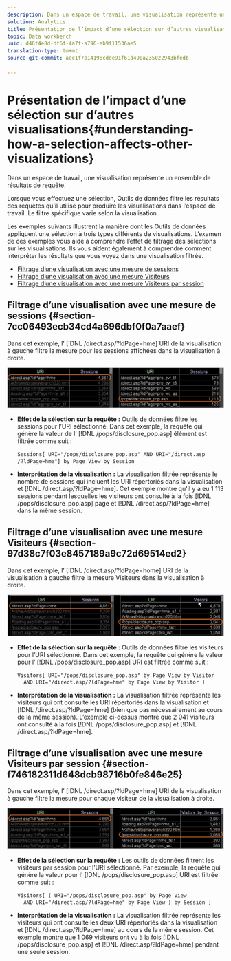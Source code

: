 ```yaml
---
description: Dans un espace de travail, une visualisation représente un ensemble de résultats de requête.
solution: Analytics
title: Présentation de l’impact d’une sélection sur d’autres visualisations
topic: Data workbench
uuid: d46f4e8d-df6f-4a7f-a796-eb9f11536ae5
translation-type: tm+mt
source-git-commit: aec1f7b14198cdde91f61d490a235022943bfedb

---
```



# Présentation de l’impact d’une sélection sur d’autres visualisations{#understanding-how-a-selection-affects-other-visualizations}

Dans un espace de travail, une visualisation représente un ensemble de résultats de requête.

Lorsque vous effectuez une sélection, Outils de données filtre les résultats des requêtes qu’il utilise pour produire les visualisations dans l’espace de travail. Le filtre spécifique varie selon la visualisation.

Les exemples suivants illustrent la manière dont les Outils de données appliquent une sélection à trois types différents de visualisations. L’examen de ces exemples vous aide à comprendre l’effet de filtrage des sélections sur les visualisations. Ils vous aident également à comprendre comment interpréter les résultats que vous voyez dans une visualisation filtrée.

* [Filtrage d’une visualisation avec une mesure de sessions](../../../../home/c-get-started/c-vis/c-sel-vis/c-sel-aff-vis.md#section-7cc06493ecb34cd4a696dbf0f0a7aaef)
* [Filtrage d’une visualisation avec une mesure Visiteurs](../../../../home/c-get-started/c-vis/c-sel-vis/c-sel-aff-vis.md#section-97d38c7f03e8457189a9c72d69514ed2)
* [Filtrage d’une visualisation avec une mesure Visiteurs par session](../../../../home/c-get-started/c-vis/c-sel-vis/c-sel-aff-vis.md#section-f746182311d648dcb98716b0fe846e25)

## Filtrage d’une visualisation avec une mesure de sessions {#section-7cc06493ecb34cd4a696dbf0f0a7aaef}

Dans cet exemple, l’ [!DNL /direct.asp/?ldPage=hme] URI de la visualisation à gauche filtre la mesure pour les sessions affichées dans la visualisation à droite.

![](assets/client-vis1.png)

* **Effet de la sélection sur la requête :** Outils de données filtre les sessions pour l’URI sélectionné. Dans cet exemple, la requête qui génère la valeur de l’ [!DNL /pops/disclosure_pop.asp] élément est filtrée comme suit :

   ```
   Sessions[ URI="/pops/disclosure_pop.asp" AND URI="/direct.asp
   /?ldPage=hme"] by Page View by Session
   ```

* **Interprétation de la visualisation :** La visualisation filtrée représente le nombre de sessions qui incluent les URI répertoriés dans la visualisation et [!DNL /direct.asp/?ldPage=hme]. Cet exemple montre qu&#39;il y a eu 1 113 sessions pendant lesquelles les visiteurs ont consulté à la fois [!DNL /pops/disclosure_pop.asp] page et [!DNL /direct.asp/?ldPage=hme] dans la même session.

## Filtrage d’une visualisation avec une mesure Visiteurs {#section-97d38c7f03e8457189a9c72d69514ed2}

Dans cet exemple, l’ [!DNL /direct.asp/?ldPage=home] URI de la visualisation à gauche filtre la mesure Visiteurs dans la visualisation à droite.

![](assets/client-vis2.png)

* **Effet de la sélection sur la requête :** Outils de données filtre les visiteurs pour l’URI sélectionné. Dans cet exemple, la requête qui génère la valeur pour l’ [!DNL /pops/disclosure_pop.asp] URI est filtrée comme suit :

   ```
   Visitors[ URI="/pops/disclosure_pop.asp" by Page View by Visitor 
     AND URI="/direct.asp/?ldPage=hme" by Page View by Visitor ]
   ```

* **Interprétation de la visualisation :** La visualisation filtrée représente les visiteurs qui ont consulté les URI répertoriés dans la visualisation et [!DNL /direct.asp/?ldPage=hme] (bien que pas nécessairement au cours de la même session). L’exemple ci-dessus montre que 2 041 visiteurs ont consulté à la fois [!DNL /pops/disclosure_pop.asp] et [!DNL /direct.asp/?ldPage=hme].

## Filtrage d’une visualisation avec une mesure Visiteurs par session {#section-f746182311d648dcb98716b0fe846e25}

Dans cet exemple, l’ [!DNL /direct.asp/?ldPage=hme] URI de la visualisation à gauche filtre la mesure pour chaque visiteur de la visualisation à droite.

![](assets/client-vis3.png)

* **Effet de la sélection sur la requête :** Les outils de données filtrent les visiteurs par session pour l’URI sélectionné. Par exemple, la requête qui génère la valeur pour l’ [!DNL /pops/disclosure_pop.asp] URI est filtrée comme suit :

   ```
   Visitors[ ( URI="/pops/disclosure_pop.asp" by Page View 
     AND URI="/direct.asp/?ldPage=hme" by Page View ) by Session ]
   ```

* **Interprétation de la visualisation :** La visualisation filtrée représente les visiteurs qui ont consulté les deux URI répertoriés dans la visualisation et [!DNL /direct.asp/?ldPage=hme] au cours de la même session. Cet exemple montre que 1 069 visiteurs ont vu à la fois [!DNL /pops/disclosure_pop.asp] et [!DNL /direct.asp/?ldPage=hme] pendant une seule session.

